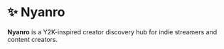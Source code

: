 # ✨ Nyanro

**Nyanro** is a Y2K-inspired creator discovery hub for indie streamers and content creators.
